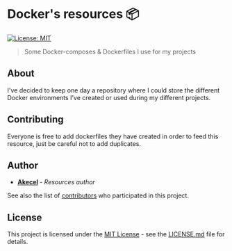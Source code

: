 # Docker's resources 📦
[![License: MIT](https://img.shields.io/badge/License-MIT-blue.svg)](#)

> Some Docker-composes & Dockerfiles I use for my projects

## About

I've decided to keep one day a repository where I could store the different Docker environments I've created or used during my different projects.

## Contributing

Everyone is free to add dockerfiles they have created in order to feed this resource, just be careful not to add duplicates.

## Author

* [**Akecel**](https://github.com/Akecel) - *Resources author*

See also the list of [contributors](https://github.com/Akecel/dockerfiles/graphs/contributors) who participated in this project.

## License

This project is licensed under the [MIT License](https://opensource.org/licenses) - see the [LICENSE.md](https://github.com/Akecel/dockerfiles/blob/master/LICENSE) file for details.